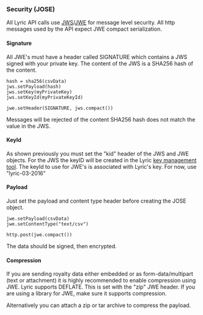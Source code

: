 ### Security (JOSE)

All Lyric API calls use [JWS](https://tools.ietf.org/html/rfc7515)/[JWE](https://tools.ietf.org/html/draft-ietf-jose-json-web-encryption-40) for message level security. All http messages used by the API expect JWE compact serialization.

#### Signature

All JWE's must have a header called SIGNATURE which contains a JWS signed with your private key. The content of the JWS is a SHA256 hash of the content.

    hash = sha256(csvData)
    jws.setPayload(hash)
    jws.setKey(myPrivateKey)
    jws.setKeyId(myPrivateKeyId)

    jwe.setHeader(SIGNATURE, jws.compact())

Messages will be rejected of the content SHA256 hash does not match the value in the JWS.

#### KeyId

As shown previously you must set the "kid" header of the JWS and JWE objects. For the JWS the keyID will be created in the Lyric [key management tool](https://demoservices.lyricfinancial.com/key-management/#/keys). The keyId to use for JWE's is associated with Lyric's key. For now, use "lyric-03-2016"

#### Payload

Just set the payload and content type header before creating the JOSE object.

    jwe.setPayload(csvData)
    jwe.setContentType("text/csv")

    http.post(jwe.compact())

The data should be signed, then encrypted.

#### Compression

If you are sending royalty data either embedded or as form-data/multipart (text or attachment) it is highly recommended to enable compression using JWE. Lyric supports DEFLATE. This is set with the "zip" JWE header. If you are using a library for JWE, make sure it supports compression.

Alternatively you can attach a zip or tar archive to compress the payload.